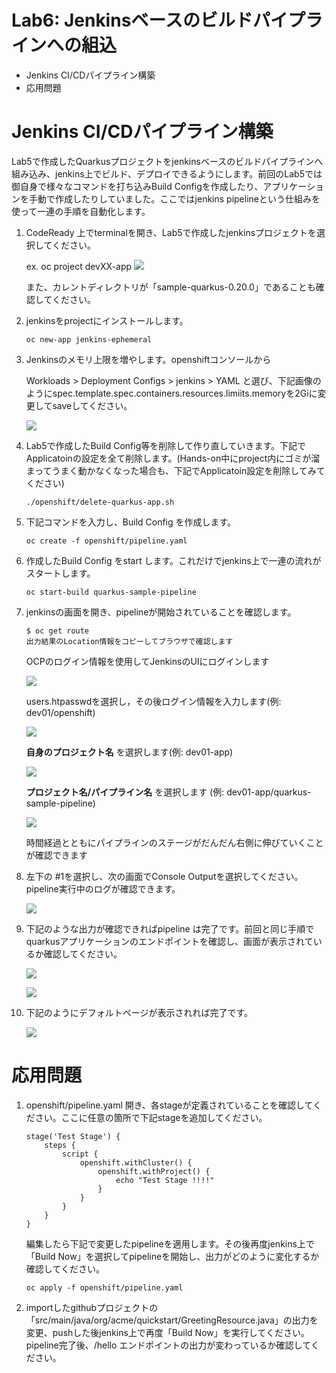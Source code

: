 # Lab6: Jenkinsベースのビルドパイプラインへの組込

- Jenkins CI/CDパイプライン構築
- 応用問題

# Jenkins CI/CDパイプライン構築
Lab5で作成したQuarkusプロジェクトをjenkinsベースのビルドパイプラインへ組み込み、jenkins上でビルド、デプロイできるようにします。前回のLab5では御自身で様々なコマンドを打ち込みBuild Configを作成したり、アプリケーションを手動で作成したりしていました。ここではjenkins pipelineという仕組みを使って一連の手順を自動化します。

1. CodeReady 上でterminalを開き、Lab5で作成したjenkinsプロジェクトを選択してください。

   ex. oc project devXX-app   ![](images/cicd_1.png)

   また、カレントディレクトリが「sample-quarkus-0.20.0」であることも確認してください。

2. jenkinsをprojectにインストールします。

    ```
    oc new-app jenkins-ephemeral
    ```

3. Jenkinsのメモリ上限を増やします。openshiftコンソールから

    Workloads > Deployment Configs > jenkins > YAML と選び、下記画像のようにspec.template.spec.containers.resources.limiits.memoryを2Giに変更してsaveしてください。

    ![](images/jenkins_edit_deploymentconfig_1.png)

4. Lab5で作成したBuild Config等を削除して作り直していきます。下記でApplicatoinの設定を全て削除します。(Hands-on中にproject内にゴミが溜まってうまく動かなくなった場合も、下記でApplicatoin設定を削除してみてください)

    ```
    ./openshift/delete-quarkus-app.sh
    ```

5. 下記コマンドを入力し、Build Config を作成します。

    ```
    oc create -f openshift/pipeline.yaml
    ```

6. 作成したBuild Config をstart します。これだけでjenkins上で一連の流れがスタートします。

    ```
    oc start-build quarkus-sample-pipeline
    ```

7. jenkinsの画面を開き、pipelineが開始されていることを確認します。

    ```
    $ oc get route
    出力結果のLocation情報をコピーしてブラウザで確認します
    ```

    OCPのログイン情報を使用してJenkinsのUIにログインします

    ![](images/jenkins_login_1.png)

    users.htpasswdを選択し，その後ログイン情報を入力します(例: dev01/openshift)

    ![](images/jenkins_login_2.png)

    **自身のプロジェクト名** を選択します(例: dev01-app)

    ![](images/jenkins_ui_1.png)

    **プロジェクト名/パイプライン名** を選択します (例: dev01-app/quarkus-sample-pipeline)

    ![](images/jenkins_ui_2.png)

    時間経過とともにパイプラインのステージがだんだん右側に伸びていくことが確認できます

8. 左下の #1を選択し、次の画面でConsole Outputを選択してください。pipeline実行中のログが確認できます。

    ![](images/cicd_3.png)

9. 下記のような出力が確認できればpipeline は完了です。前回と同じ手順でquarkusアプリケーションのエンドポイントを確認し、画面が表示されているか確認してください。

    ![](images/cicd_4.png)

    ![](images/cicd_5.png)

10. 下記のようにデフォルトページが表示されれば完了です。

    ![](images/cicd_6.png)

# 応用問題

1. openshift/pipeline.yaml 開き、各stageが定義されていることを確認してください。ここに任意の箇所で下記stageを追加してください。

   ```
   stage('Test Stage') {
       steps {
           script {
               openshift.withCluster() {
                   openshift.withProject() {
                       echo "Test Stage !!!!"
                   }
               }
           }
       }
   }
   ```

   編集したら下記で変更したpipelineを適用します。その後再度jenkins上で「Build Now」を選択してpipelineを開始し、出力がどのように変化するか確認してください。

   ```
   oc apply -f openshift/pipeline.yaml
   ```

2. importしたgithubプロジェクトの 「src/main/java/org/acme/quickstart/GreetingResource.java」の出力を変更、pushした後jenkins上で再度「Build Now」を実行してください。pipeline完了後、/hello エンドポイントの出力が変わっているか確認してください。